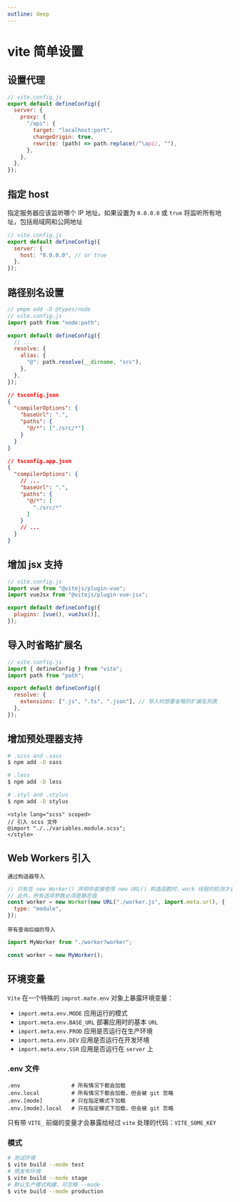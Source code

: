 ```yaml
---
outline: deep
---
```


# vite 简单设置

## 设置代理

```js
// vite.config.js
export default defineConfig({
  server: {
    proxy: {
      "/api": {
        target: "localhost:port",
        changeOrigin: true,
        rewrite: (path) => path.replace(/^\api/, ""),
      },
    },
  },
});
```

## 指定 host

指定服务器应该监听哪个 IP 地址。如果设置为 `0.0.0.0` 或 `true` 将监听所有地址，包括局域网和公网地址

```js
// vite.config.js
export default defineConfig({
  server: {
    host: "0.0.0.0", // or true
  },
});
```

## 路径别名设置

```js
// pmpm add -D @types/node
// vite.config.js
import path from "node:path";

export default defineConfig({
  // ...
  resolve: {
    alias: {
      "@": path.resolve(__dirname, "src"),
    },
  },
});
```

```json
// tsconfig.json
{
  "compilerOptions": {
    "baseUrl": ".",
    "paths": {
      "@/*": ["./src/*"]
    }
  }
}

// tsconfig.app.json
{
  "compilerOptions": {
    // ...
    "baseUrl": ".",
    "paths": {
      "@/*": [
        "./src/*"
      ]
    }
    // ...
  }
}
```

## 增加 jsx 支持

```js
// vite.config.js
import vue from "@vitejs/plugin-vue";
import vueJsx from "@vitejs/plugin-vue-jsx";

export default defineConfig({
  plugins: [vue(), vueJsx()],
});
```

## 导入时省略扩展名

```js
// vite.config.js
import { defineConfig } from "vite";
import path from "path";

export default defineConfig({
  resolve: {
    extensions: [".js", ".ts", ".json"], // 导入时想要省略的扩展名列表
  },
});
```

## 增加预处理器支持

```sh
# .scss and .sass
$ npm add -D sass

# .less
$ npm add -D less

# .styl and .stylus
$ npm add -D stylus
```

```vue
<style lang="scss" scoped>
// 引入 scss 文件
@import "./../variables.module.scss";
</style>
```

## Web Workers 引入

`通过构造器导入`

```js
// 只有在 new Worker() 声明中直接使用 new URL() 构造函数时，work 线程的检测才会生效
// 此外，所有选项参数必须是静态值
const worker = new Worker(new URL("./worker.js", import.meta.url), {
  type: "module",
});
```

`带有查询后缀的导入`

```js
import MyWorker from "./worker?worker";

const worker = new MyWorker();
```

## 环境变量

`Vite` 在一个特殊的 `improt.mate.env` 对象上暴露环境变量：

- `import.meta.env.MODE` 应用运行的模式
- `import.meta.env.BASE_URL` 部署应用时的基本 `URL`
- `import.meta.env.PROD` 应用是否运行在生产环境
- `import.meta.env.DEV` 应用是否运行在开发环境
- `import.meta.env.SSR` 应用是否运行在 `server` 上

### .env 文件

```
.env                # 所有情况下都会加载
.env.local          # 所有情况下都会加载，但会被 git 忽略
.env.[mode]         # 只在指定模式下加载
.env.[mode].local   # 只在指定模式下加载，但会被 git 忽略
```

只有带 `VITE_` 前缀的变量才会暴露给经过 `vite` 处理的代码：`VITE_SOME_KEY`

### 模式

```sh
# 测试环境
$ vite build --mode test
# 预发布环境
$ vite build --mode stage
# 默认生产模式构建，可忽略 --mode
$ vite build --mode production
```

